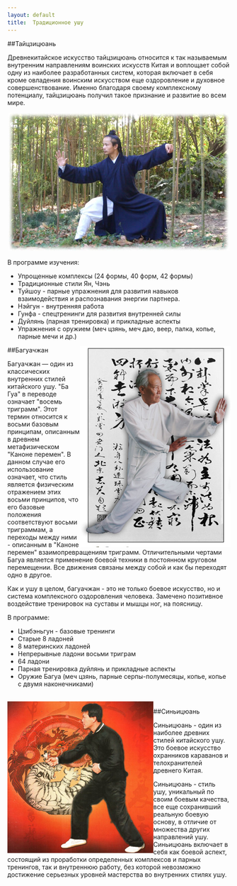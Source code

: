 ```yaml
---
layout: default
title:  Традиционное ушу
---
```

##Тайцзицюань

Древнекитайское искусство тайцзицюань относится к так называемым внутренним направлениям воинских искусств Китая и воплощает собой одну из наиболее разработанных систем, которая включает в себя кроме овладения воинским искусством еще оздоровление и духовное совершенствование. Именно благодаря своему комплексному потенциалу, тайцзицюань получил такое признание и развитие во всем мире.

<center><img src='/huabao/ren/taiji.jpg' alt='Тайцзицюань'></center>

В программе изучения:

* Упрощенные комплексы (24 формы, 40 форм, 42 формы)
* Традиционные стили Ян, Чэнь
* Туйшоу - парные упражнения для развития навыков взаимодействия и распознавания энергии партнера.
* Нэйгун - внутренняя работа
* Гунфа - спецтренинги для развития внутренней силы
* Дуйлянь (парная тренировка) и прикладные аспекты
* Упражнения с оружием (меч цзянь, меч дао, веер, палка, копье, парные мечи и др.)

<img src='/huabao/ren/bagua.jpg' width='340' alt='Багуачжан' align='right'>

##Багуачжан

Багуачжан — один из классических внутренних стилей китайского ушу. "Ба Гуа" в переводе означает "восемь триграмм". Этот термин относится к восьми базовым принципам, описанным в древнем метафизическом "Каноне перемен". В данном случае его использование означает, что стиль является физическим отражением этих восьми принципов, что его базовые положения соответствуют восьми триграммам, а переходы между ними - описанным в "Каноне перемен" взаимопревращениям триграмм. Отличительными чертами Багуа является применение боевой техники в постоянном круговом перемещении. Все движения связаны между собой и как бы переходят одно в другое.

Как и ушу в целом, багуачжан - это не только боевое искусство, но и система комплексного оздоровления человека. Замечено позитивное воздействие тренировок на суставы и мышцы ног, на поясницу.

В программе:

* Цзибэньгун - базовые тренинги
* Старые 8 ладоней
* 8 материнских ладоней
* Непрерывные ладони восьми триграм
* 64 ладони
* Парная тренировка дуйлянь и прикладные аспекты
* Оружие Багуа (меч цзянь, парные серпы-полумесяцы, копье, копье с двумя наконечниками)

<br clear='both'>
<img src='/huabao/ren/xinyi.jpg' alt='Багуачжан' align='left'>

##Синьицюань

Синьицюань - один из наиболее древних стилей китайского ушу. Это боевое искусство охранников караванов и телохранителей древнего Китая.

Синьицюань - стиль ушу, уникальный по своим боевым качества, все еще сохранивший реальную боевую основу, в отличие от множества других направлений ушу. Синьицюань включает в себя как боевой аспект, состоящий из проработки определенных комплексов и парных тренингов, так и внутреннюю работу, без которой невозможно
достижение серьезных уровней мастерства во внутренних стилях ушу.
